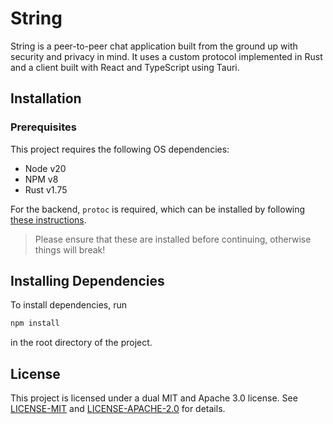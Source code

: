 # String

String is a peer-to-peer chat application built from the ground up with security and privacy in
mind. It uses a custom protocol implemented in Rust and a client built with React and TypeScript
using Tauri.

## Installation

### Prerequisites

This project requires the following OS dependencies:

- Node v20
- NPM v8
- Rust v1.75

For the backend, `protoc` is required, which can be installed by following
[these instructions](https://grpc.io/docs/protoc-installation/).

> Please ensure that these are installed before continuing, otherwise things will break!

## Installing Dependencies

To install dependencies, run

```bash
npm install
```

in the root directory of the project.

## License

This project is licensed under a dual MIT and Apache 3.0 license. See [LICENSE-MIT](./LICENSE-MIT)
and [LICENSE-APACHE-2.0](./LICENSE-APACHE-2.0) for details.

